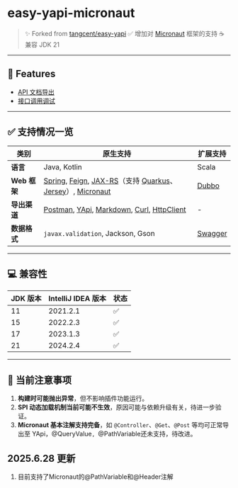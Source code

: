 # easy-yapi-micronaut

> ✨ Forked from [tangcent/easy-yapi](https://github.com/tangcent/easy-yapi)
>  ✅ 增加对 [Micronaut](https://micronaut.io/) 框架的支持
>  ☕ 兼容 JDK 21

------

## 🌟 Features

- [API 文档导出](https://easyyapi.com/documents/use.html)
- [接口调用调试](http://easyyapi.com/documents/call.html)

------

## ✅ 支持情况一览

| 类别         | 原生支持                                                     | 扩展支持                          |
| ------------ | ------------------------------------------------------------ | --------------------------------- |
| **语言**     | Java, Kotlin                                                 | Scala                             |
| **Web 框架** | [Spring](https://spring.io/), [Feign](https://spring.io/projects/spring-cloud-openfeign), [JAX-RS](https://www.oracle.com/technical-resources/articles/java/jax-rs.html)（支持 [Quarkus](https://quarkus.io/)、[Jersey](https://eclipse-ee4j.github.io/jersey/)）, [Micronaut](https://micronaut.io/) | [Dubbo](https://dubbo.apache.org) |
| **导出渠道** | [Postman](https://easyyapi.com/documents/export2postman.html), [YApi](https://easyyapi.com/documents/export2yapi.html), [Markdown](https://easyyapi.com/documents/export2markdown.html), [Curl](https://curl.se/), [HttpClient](https://plugins.jetbrains.com/plugin/13121-http-client) | -                                 |
| **数据格式** | `javax.validation`, Jackson, Gson                            | [Swagger](https://swagger.io/)    |



------

## 💻 兼容性

| JDK 版本 | IntelliJ IDEA 版本 | 状态 |
| -------- | ------------------ | ---- |
| 11       | 2021.2.1           | ✅    |
| 15       | 2022.2.3           | ✅    |
| 17       | 2023.1.3           | ✅    |
| 21       | 2024.2.4           | ✅    |



------

## 📌 当前注意事项

1. **构建时可能抛出异常**，但不影响插件功能运行。
2. **SPI 动态加载机制当前可能不生效**，原因可能与依赖升级有关，待进一步验证。
3. **Micronaut 基本注解支持完备**，如 `@Controller`、`@Get`、`@Post` 等均可正常导出至 YApi，@QueryValue`, `@PathVariable还未支持，待改进。

## 2025.6.28 更新
1. 目前支持了Micronaut的@PathVariable和@Header注解